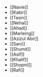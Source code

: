 - [[Navie]] 
- [[Kabir]] 
- [[Tasin]]
- [[Nehal]]
- [[Ahad]]
- [[Marleing]]
- [[Azizul Abir]]
- [[Sani]]
- [[Shumit]]
- [[Asif]]
- [[Khalif]]
- [[Shopnil]]
- [[Rafi]] 